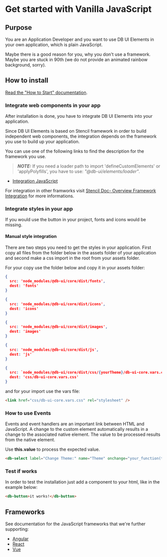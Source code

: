 # Get started with Vanilla JavaScript

## Purpose

You are an Application Developer and you want to use DB UI Elements in your own application, which is plain JavaScript.

Maybe there is a good reason for you, why you don't use a framework. Maybe you are stuck in 90th (we do not provide an animated rainbow background, sorry).

## How to install

[Read the "How to Start" documentation](https://github.com/db-ui/elements/blob/main/doc/howto-start.md).


### Integrate web components in your app

After installation is done, you have to integrate DB UI Elements into your application.

Since DB UI Elements is based on Stencil framework in order to build independent web components, the integration depends on the framework you use to build up your application.

You can use one of the following links to find the description for the framework you use.

> **_NOTE:_** If you need a loader path to import 'defineCustomElements' or 'applyPolyfills', you have to use: _"@db-ui/elements/loader"_.

- [Integration JavaScript](https://stenciljs.com/docs/javascript)

For integration in other framworks visit [Stencil Doc- Overview Framework Integration](https://stenciljs.com/docs/overview) for more informations.

### Integrate styles in your app

If you would use the button in your project, fonts and icons would be missing.


#### Manual style integration

There are two steps you need to get the styles in your application. First copy all files from the folder below in the assets folder of your application and second make a css import in the root from your assets folder.

For your copy use the folder below and copy it in your assets folder:


```json
{
  src: 'node_modules/@db-ui/core/dist/fonts',
  dest: 'fonts'
}

{
  src: 'node_modules/@db-ui/core/dist/icons',
  dest: 'icons'
}

{
  src: 'node_modules/@db-ui/core/dist/images',
  dest: 'images'
}

{
  src: 'node_modules/@db-ui/core/dist/js',
  dest: 'js'
}

{
  src: `node_modules/@db-ui/core/dist/css/{yourTheme}/db-ui-core.vars.css`,
  dest: 'css/db-ui-core.vars.css'
}
```

and for your import use the vars file:

```html
<link href="css/db-ui-core.vars.css" rel="stylesheet" />
```

### How to use Events

Events and event handlers are an important link between HTML and JavaScript. A change to the custom element automatically results in a change to the associated native element. The value to be processed results from the native element.

Use **this.value** to process the expected value.

```html
<db-select label="Change Theme:" name="Theme" onchange="your_function(this.value)">
```

### Test if works

In order to test the installation just add a component to your html, like in the example below:

```html
<db-button>it works!</db-button>
```

## Frameworks

See documentation for the JavaScript frameworks that we're further supporting:

- [Angular](https://github.com/db-ui/elements/blob/main/doc/howto-angular.md)
- [React](https://github.com/db-ui/elements/blob/main/doc/howto-react.md)
- [Vue](https://github.com/db-ui/elements/blob/main/doc/howto-vue.md)
